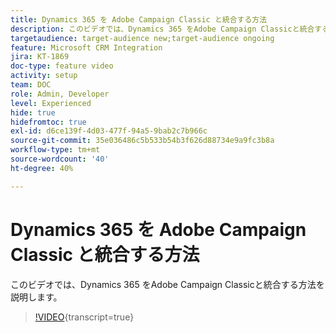 ```yaml
---
title: Dynamics 365 を Adobe Campaign Classic と統合する方法
description: このビデオでは、Dynamics 365 をAdobe Campaign Classicと統合する方法を説明します。
targetaudience: target-audience new;target-audience ongoing
feature: Microsoft CRM Integration
jira: KT-1869
doc-type: feature video
activity: setup
team: DOC
role: Admin, Developer
level: Experienced
hide: true
hidefromtoc: true
exl-id: d6ce139f-4d03-477f-94a5-9bab2c7b966c
source-git-commit: 35e036486c5b533b54b3f626d88734e9a9fc3b8a
workflow-type: tm+mt
source-wordcount: '40'
ht-degree: 40%

---
```


# Dynamics 365 を Adobe Campaign Classic と統合する方法

このビデオでは、Dynamics 365 をAdobe Campaign Classicと統合する方法を説明します。

>[!VIDEO](https://video.tv.adobe.com/v/23837?quality=12&learn=on){transcript=true}
